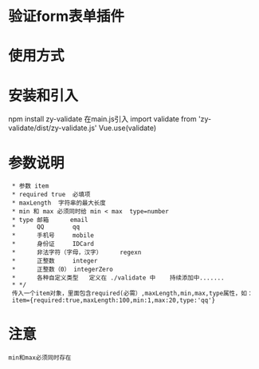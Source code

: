 # 验证form表单插件

# 使用方式

# 安装和引入
npm install zy-validate
在main.js引入
import validate from 'zy-validate/dist/zy-validate.js'
Vue.use(validate)

# 参数说明
     * 参数 item 
     * required true  必填项
     * maxLength  字符串的最大长度
     * min 和 max 必须同时给 min < max  type=number
     * type 邮箱      email
     *      QQ        qq
     *      手机号     mobile
     *      身份证     IDCard
     *      非法字符（字母，汉字）     regexn
     *      正整数     integer 
     *      正整数（0） integerZero
     *      各种自定义类型   定义在 ./validate 中    持续添加中.......
     * */
     传入一个item对象，里面包含required(必需）,maxLength,min,max,type属性，如：
     item={required:true,maxLength:100,min:1,max:20,type:'qq'}
# 注意
    min和max必须同时存在

